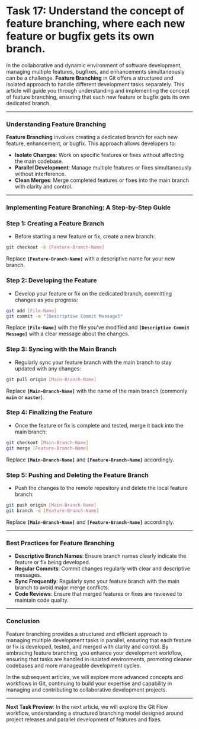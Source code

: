 # Task 17: Understand the concept of feature branching, where each new feature or bugfix gets its own branch.

In the collaborative and dynamic environment of software development, managing multiple features, bugfixes, and enhancements simultaneously can be a challenge. **Feature Branching** in Git offers a structured and isolated approach to handle different development tasks separately. This article will guide you through understanding and implementing the concept of feature branching, ensuring that each new feature or bugfix gets its own dedicated branch.

---

### Understanding Feature Branching

**Feature Branching** involves creating a dedicated branch for each new feature, enhancement, or bugfix. This approach allows developers to:

- **Isolate Changes**: Work on specific features or fixes without affecting the main codebase.
- **Parallel Development**: Manage multiple features or fixes simultaneously without interference.
- **Clean Merges**: Merge completed features or fixes into the main branch with clarity and control.

---

### Implementing Feature Branching: A Step-by-Step Guide

### **Step 1: Creating a Feature Branch**

- Before starting a new feature or fix, create a new branch:

```bash
git checkout -b [Feature-Branch-Name]
```

Replace **`[Feature-Branch-Name]`** with a descriptive name for your new branch.

### **Step 2: Developing the Feature**

- Develop your feature or fix on the dedicated branch, committing changes as you progress:

```bash
git add [File-Name]
git commit -m "[Descriptive Commit Message]"
```

Replace **`[File-Name]`** with the file you've modified and **`[Descriptive Commit Message]`** with a clear message about the changes.

### **Step 3: Syncing with the Main Branch**

- Regularly sync your feature branch with the main branch to stay updated with any changes:

```bash
git pull origin [Main-Branch-Name]
```

Replace **`[Main-Branch-Name]`** with the name of the main branch (commonly **`main`** or **`master`**).

### **Step 4: Finalizing the Feature**

- Once the feature or fix is complete and tested, merge it back into the main branch:

```bash
git checkout [Main-Branch-Name]
git merge [Feature-Branch-Name]
```

Replace **`[Main-Branch-Name]`** and **`[Feature-Branch-Name]`** accordingly.

### **Step 5: Pushing and Deleting the Feature Branch**

- Push the changes to the remote repository and delete the local feature branch:

```bash
git push origin [Main-Branch-Name]
git branch -d [Feature-Branch-Name]
```

Replace **`[Main-Branch-Name]`** and **`[Feature-Branch-Name]`** accordingly.

---

### Best Practices for Feature Branching

- **Descriptive Branch Names**: Ensure branch names clearly indicate the feature or fix being developed.
- **Regular Commits**: Commit changes regularly with clear and descriptive messages.
- **Sync Frequently**: Regularly sync your feature branch with the main branch to avoid major merge conflicts.
- **Code Reviews**: Ensure that merged features or fixes are reviewed to maintain code quality.

---

### Conclusion

Feature branching provides a structured and efficient approach to managing multiple development tasks in parallel, ensuring that each feature or fix is developed, tested, and merged with clarity and control. By embracing feature branching, you enhance your development workflow, ensuring that tasks are handled in isolated environments, promoting cleaner codebases and more manageable development cycles.

In the subsequent articles, we will explore more advanced concepts and workflows in Git, continuing to build your expertise and capability in managing and contributing to collaborative development projects.

---

**Next Task Preview**: In the next article, we will explore the Git Flow workflow, understanding a structured branching model designed around project releases and parallel development of features and fixes.